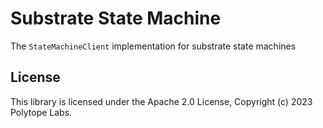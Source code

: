 # Substrate State Machine

The `StateMachineClient` implementation for substrate state machines

## License

This library is licensed under the Apache 2.0 License, Copyright (c) 2023 Polytope Labs.
